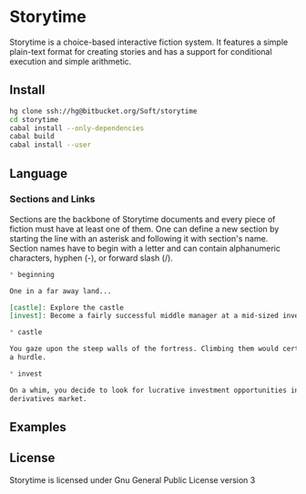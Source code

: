 # Storytime

Storytime is a choice-based interactive fiction system. It features a simple
plain-text format for creating stories and has a support for conditional
execution and simple arithmetic.

## Install

~~~bash
hg clone ssh://hg@bitbucket.org/Soft/storytime
cd storytime
cabal install --only-dependencies
cabal build
cabal install --user
~~~

## Language

### Sections and Links

Sections are the backbone of Storytime documents and every piece of fiction must
have at least one of them. One can define a new section by starting the line
with an asterisk and following it with section's name. Section names have to
begin with a letter and can contain alphanumeric characters, hyphen (-), or
forward slash (/).

~~~markdown
* beginning

One in a far away land...

[castle]: Explore the castle
[invest]: Become a fairly successful middle manager at a mid-sized investment bank

* castle

You gaze upon the steep walls of the fortress. Climbing them would certainly be
a hurdle.

* invest

On a whim, you decide to look for lucrative investment opportunities in the
derivatives market.

~~~


## Examples

## License

Storytime is licensed under Gnu General Public License version 3
